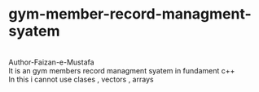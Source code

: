 # gym-member-record-managment-syatem
<br>
Author-Faizan-e-Mustafa
<br>
It is an gym members record managment syatem in fundament c++ 
<br>
In this i cannot use clases , vectors , arrays
